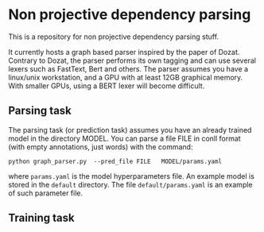 # Non projective dependency parsing


This is a repository for non projective dependency parsing stuff.


It currently hosts a graph based parser inspired by the paper of Dozat. 
Contrary to Dozat, the parser performs its own tagging and can use several lexers such as FastText, Bert and others.
The parser assumes you have a linux/unix workstation, and a GPU with at least 12GB graphical memory. With smaller GPUs,
using a BERT lexer will become difficult.


Parsing task
-----------
The parsing task (or prediction task) assumes you have an already trained model in the directory MODEL. 
You can parse a file FILE in conll format (with empty annotations, just words) with the command:

```
python graph_parser.py  --pred_file FILE   MODEL/params.yaml
```

where `params.yaml` is the model hyperparameters file. 
An example model is stored in the `default` directory. The file `default/params.yaml` is an example of such parameter file.

Training task
------------
  








